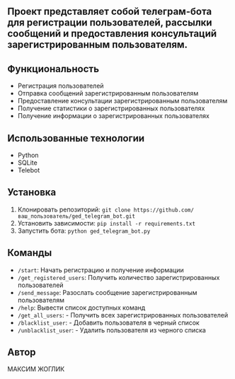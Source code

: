 ## Проект представляет собой телеграм-бота для регистрации пользователей, рассылки сообщений и предоставления консультаций зарегистрированным пользователям.

## Функциональность

- Регистрация пользователей
- Отправка сообщений зарегистрированным пользователям
- Предоставление консультации зарегистрированным пользователям
- Получение статистики о зарегистрированных пользователях
- Получение информации о зарегистрированных пользователях

## Использованные технологии

- Python
- SQLite
- Telebot

## Установка

1. Клонировать репозиторий: `git clone https://github.com/ваш_пользователь/ged_telegram_bot.git`
2. Установить зависимости: `pip install -r requirements.txt`
3. Запустить бота: `python ged_telegram_bot.py`

## Команды

- `/start`: Начать регистрацию и получение информации
- `/get_registered_users`: Получить количество зарегистрированных пользователей
- `/send_message`: Разослать сообщение зарегистрированным пользователям
- `/help`: Вывести список доступных команд
- `/get_all_users`: - Получить всех зарегистрированных пользователей
- `/blacklist_user`: - Добавить пользователя в черный список
- `/unblacklist_user`: - Удалить пользователя из черного списка

## Автор

МАКСИМ ЖОГЛИК
